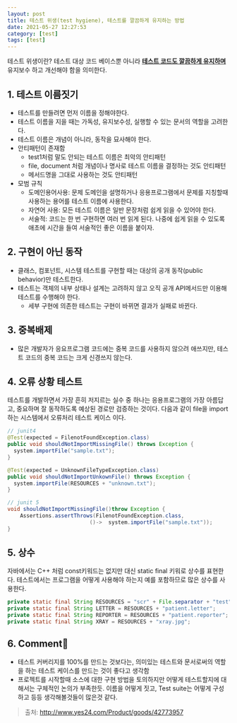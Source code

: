 ```yaml
---
layout: post
title: 테스트 위생(test hygiene), 테스트를 깔끔하게 유지하는 방법
date: 2021-05-27 12:27:53
category: [test]
tags: [test]
---
```



테스트 위생이란? 테스트 대상 코드 베이스뿐 아니라 **<u>테스트 코드도 깔끔하게 유지하며</u>** 유지보수 하고 개선해야 함을 의미한다. 



## 1. 테스트 이름짓기 

- 테스트를 만들려면 먼저 이름을 정해야한다. 
- 테스트 이름을 지을 때는 가독성, 유지보수성, 실행할 수 있는 문서의 역할을 고려한다. 
- 테스트 이름은 개념이 아니라, 동작을 묘사해야 한다. 
- 안티패턴이 존재함
  - test1처럼 말도 안되는 테스트 이름은 최악의 안티패턴 
  - file, document 처럼 개념이나 명사로 테스트 이름을 결정하는 것도 안티패턴 
  - 메서드명을 그대로 사용하는 것도 안티패턴 
- 모범 규칙 
  - 도메인용어사용: 문제 도메인을 설명하거나 응용프로그램에서 문제를 지칭할때 사용하는 용어를 테스트 이름에 사용한다. 
  - 자연어 사용: 모든 테스트 이름은 일반 문장처럼 쉽게 읽을 수 있어야 한다. 
  - 서술적: 코드는 한 번 구현하면 여러 번 읽게 된다. 나중에 쉽게 읽을 수 있도록 애초에 시간을 들여 서술적인 좋은 이름을 붙이자. 



## 2. 구현이 아닌 동작

- 클래스, 컴포넌트, 시스템 테스트를 구현할 때는 대상의 공개 동작(public behavior)만 테스트한다.
- 테스트는 객체의 내부 상태나 설계는 고려하지 않고 오직 공개 API메서드만 이용해 테스트를 수행해야 한다.
  - 세부 구현에 의존한 테스트는 구현이 바뀌면 결과가 실패로 바뀐다.



## 3. 중복배제 

- 많은 개발자가 응요프로그램 코드에는 중복 코드를 사용하지 않으려 애쓰지만, 테스트 코드의 중복 코드는 크게 신경쓰지 않는다. 



## 4. 오류 상황 테스트 

테스트를 개발하면서 가장 흔히 저지르는 실수 중 하나는 응용프로그램의 가장 아름답고, 중요하며 잘 동작하도록 예상된 경로만 검증하는 것이다. 다음과 같이 file을 import 하는 시스템에서 오류처리 테스트 케이스 이다. 

```java
// junit4
@Test(expected = FilenotFoundException.class)
public void shouldNotImportMissingFile() throws Exception {
  system.importFile("sample.txt");
}

@Test(expected = UnknownFileTypeException.class)
public void shouldNotImportUnkownFile() throws Exception {
  system.importFile(RESOURCES + "unknown.txt");
}

// junit 5
void shouldNotImportMissingFile()throw Exception {
	Assertions.assertThrows(FilenotFoundException.class, 
                          ()->  system.importFile("sample.txt"));
}
```



## 5. 상수 

자바에서는 C++ 처럼 const키워드는 없지만 대신 static final 키워로 상수를 표현한다. 테스트에서는 프로그램을 어떻게 사용해야 하는지 예를 포함하므로 많은 상수를 사용한다. 

```java 
private static final String RESOURCES = "scr" + File.separator + "test" + File.separator + "resources" + File.separator; 
private static final String LETTER = RESOURCES + "patient.letter";
private static final String REPORTER = RESOURCES + "patient.reporter";
private static final String XRAY = RESOURCES + "xray.jpg";
```



## 6. Comment🤔

- 테스트 커버리지를 100%를 만드는 것보다는, 의미있는 테스트와 문서로써의 역할을 하는 테스트 케이스를 만드는 것이 좋다고 생각함 
- 프로젝트를 시작할때 소스에 대한 구현 방법을 토의하지만 어떻게 테스트할지에 대해서는 구체적인 논의가 부족한듯. 이름을 어떻게 짓고,  Test suite는 어떻게 구성하고 등등 생각해볼것들이 많은것 같다.


> 출처: http://www.yes24.com/Product/goods/42773957